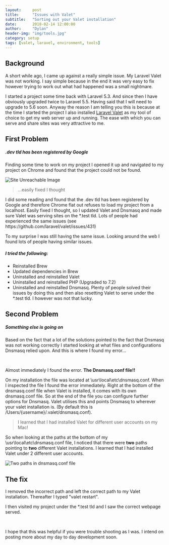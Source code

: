 ```yaml
---
layout:     post
title:      "Issues with Valet"
subtitle:   "Sorting out your Valet installation"
date:       2018-02-14 12:00:00
author:     "Dylan"
header-img: "img/tools.jpg"
category: setup
tags: [valet, laravel, environment, tools]
---
```


<h2 class="section-heading"> Background </h2>
<p>A short while ago, I came up against a really simple issue. My Laravel Valet was not working. I say simple because in the end it was very easy to fix however trying to work out what had happened was a small nightmare.</p>

<p>I started a project some time back with Laravel 5.3. And since then I have obviously upgraded twice to Laravel 5.5. Having said that I will need to upgrade to 5.6 soon. Anyway the reason I am telling you this is because at the time I started the project I also installed <a href="https://laravel.com/docs/5.5/valet">Laravel Valet</a> as my tool of choice to get my web server up and running. The ease with which you can serve and share sites was very attractive to me.</p>

<h2 class="section-heading"> First Problem</h2>
<h5>.dev tld has been registered by Google</h5>
<p>Finding some time to work on my project I opened it up and navigated to my project on Chrome and found that the project could not be found.</p>
<img src="{{ site.baseurl }}/img/siteUnreachable.png" alt="Site Unreachable Image">


<blockquote>...easily fixed I thought</blockquote>
<p>I did some reading and found that the .dev tld has been registered by Google and therefore Chrome flat out refuses to load my project from a localhost. Easily fixed I thought, so I updated Valet and Dnsmasq and made sure Valet was serving sites on the *.test tld. Lots of people had experienced the same issues (see https://github.com/laravel/valet/issues/431)</p>

<p>To my surprise I was still having the same issue. Looking around the web I found lots of people having similar issues.</p>
<h5> I tried the following: </h5>
<ul>
  <li>Reinstalled Brew</li>
  <li>Updated dependencies in Brew</li>
  <li>Uninstalled and reinstalled Valet</li>
  <li>Uninstalled and reinstalled PHP (Upgraded to 7.2)</li>
  <li>Uninstalled and reinstalled Dnsmasq. Plenty of people solved their issues by doing this and then also resetting Valet to serve under the *.test tld. I however was not that lucky.</li>
</ul>

<h2 class="section-heading">Second Problem</h2>
<h5>Something else is going on</h5>
<p>Based on the fact that a lot of the solutions pointed to the fact that Dnsmasq was not working correctly I started looking at what files and configurations Dnsmasq relied upon. And this is where I found my error...</p>
<br>
<p>Almost immediately I found the error. <strong>The Dnsmasq.conf file!!</strong> </p>
<p>On my installation the file was located at \usr\local\etc\dnsmasq.conf. When I inspected the file I found the error immediately. Right at the bottom of the dnsmasq.conf file when Valet is installed, it comes with its own dnsmasq.conf file. So at the end of the file you can configure further options for Dnsmasq. Valet utilises this and points Dnsmasq to wherever your valet installation is. (By default this is /Users/{username}/.valet/dnsmasq.conf).</p>
<blockquote>I learned that I had installed Valet for different user accounts on my Mac!</blockquote>

<p>So when looking at the paths at the bottom of my \usr\local\etc\dnsmasq.conf file, I noticed that there were <strong>two</strong> paths pointing to <strong>two</strong> different Valet installations. I learned that I had installed Valet under 2 different user accounts.</p>
<img src="{{site.baseurl}}/img/twoPaths.png" alt="Two paths in dnsmasq.conf file">

<h2 class="section-heading">The fix</h2>
<p>I removed the incorrect path and left the correct path to my Valet installation. Thereafter I typed "valet restart".</p>
<p>I then visited my project under the *.test tld and I saw the correct webpage served.</p>
<br>

<p>I hope that this was helpful if you were trouble shooting as I was. I intend on posting more about my day to day development soon.</p>
